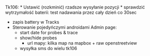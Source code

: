 Tk106:
	* Ustawić (rozkminić) rzadsze wysyłanie pozycji 
	* sprawdzić wytrzymałość baterii: test nadawania przez cały dzień co 30sec
* zapis battery w Tracks
* Sterowanie pojedyńczymi androidami
Admin page:
	* start date for probes & trace
	* show/hide probes
        * url mapy: kilka map na mapbox + raw openstreetview
	* wysyłka sms do wielu tk106

